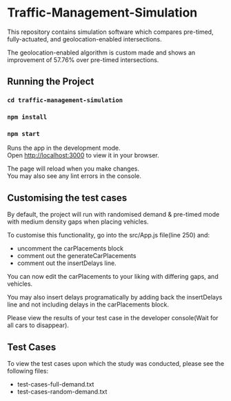 # Traffic-Management-Simulation

This repository contains simulation software which compares pre-timed, fully-actuated, and geolocation-enabled intersections.

The geolocation-enabled algorithm is custom made and shows an improvement of 57.76% over pre-timed intersections.

## Running the Project

### `cd traffic-management-simulation`

### `npm install`

### `npm start`

Runs the app in the development mode.\
Open [http://localhost:3000](http://localhost:3000) to view it in your browser.

The page will reload when you make changes.\
You may also see any lint errors in the console.

## Customising the test cases

By default, the project will run with randomised demand & pre-timed mode with medium density gaps when placing vehicles.

To customise this functionality, go into the src/App.js file(line 250) and:

- uncomment the carPlacements block
- comment out the generateCarPlacements
- comment out the insertDelays line.

You can now edit the carPlacements to your liking with differing gaps, and vehicles.

You may also insert delays programatically by adding back the insertDelays line and not including delays in the carPlacements block.

Please view the results of your test case in the developer console(Wait for all cars to disappear).

## Test Cases

To view the test cases upon which the study was conducted, please see the following files:

- test-cases-full-demand.txt
- test-cases-random-demand.txt
